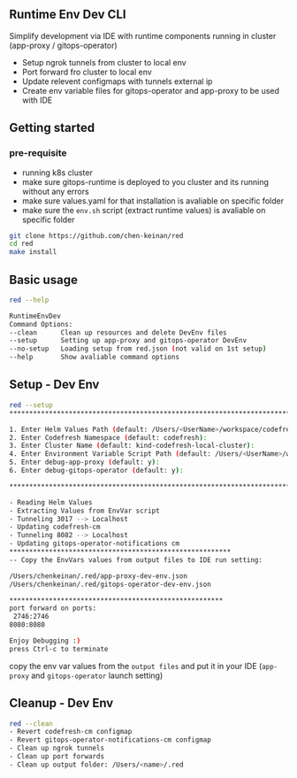 ## Runtime Env Dev CLI
Simplify development via IDE with runtime components running in cluster (app-proxy / gitops-operator)
- Setup ngrok tunnels from cluster to local env
- Port forward fro cluster to local env
- Update relevent configmaps with tunnels external ip
- Create env variable files for gitops-operator and app-proxy to be used with IDE

## Getting started

### pre-requisite
- running k8s cluster
- make sure gitops-runtime is deployed to you cluster and its running without any errors
- make sure values.yaml for that installation is avaliable on specific folder
- make sure the `env.sh` script (extract runtime values) is avaliable on specific folder

```sh
git clone https://github.com/chen-keinan/red
cd red
make install
```

## Basic usage
```sh
red --help
```

```sh
RuntimeEnvDev
Command Options:
--clean      Clean up resources and delete DevEnv files
--setup      Setting up app-proxy and gitops-operator DevEnv
--no-setup   Loading setup from red.json (not valid on 1st setup)
--help       Show avaliable command options
```

## Setup - Dev Env
```sh
red --setup
***************************************************************************************************************************

1. Enter Helm Values Path (default: /Users/<UserName>/workspace/codefresh-values/local.values.yaml):
2. Enter Codefresh Namespace (default: codefresh):
3. Enter Cluster Name (default: kind-codefresh-local-cluster):
4. Enter Environment Variable Script Path (default: /Users/<UserName>/workspace/codefresh-values/env.sh):
5. Enter debug-app-proxy (default: y):
6. Enter debug-gitops-operator (default: y):

****************************************************************************************************************************

- Reading Helm Values
- Extracting Values from EnvVar script
- Tunneling 3017 --> Localhost
- Updating codefresh-cm
- Tunneling 8082 --> Localhost
- Updating gitops-operator-notifications cm
********************************************************
-- Copy the EnvVars values from output files to IDE run setting:

/Users/chenkeinan/.red/app-proxy-dev-env.json
/Users/chenkeinan/.red/gitops-operator-dev-env.json

******************************************************
port forward on ports:
 2746:2746
8080:8080

Enjoy Debugging :)
press Ctrl-c to terminate
```

copy the env var values from the `output files` and put it in your IDE (`app-proxy` and `gitops-operator` launch setting)

## Cleanup -  Dev Env
```sh
red --clean
- Revert codefresh-cm configmap
- Revert gitops-operator-notifications-cm configmap
- Clean up ngrok tunnels
- Clean up port forwards
- Clean up output folder: /Users/<name>/.red
```